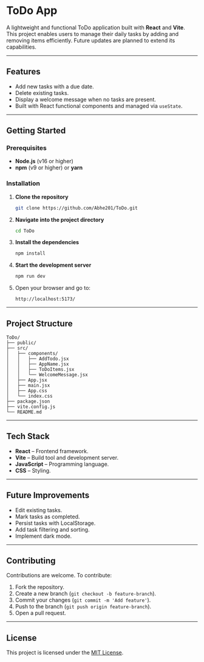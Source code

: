
# ToDo App

A lightweight and functional ToDo application built with **React** and **Vite**.  
This project enables users to manage their daily tasks by adding and removing items efficiently. Future updates are planned to extend its capabilities.

---

## Features

- Add new tasks with a due date.
- Delete existing tasks.
- Display a welcome message when no tasks are present.
- Built with React functional components and managed via `useState`.

---

## Getting Started

### Prerequisites

- **Node.js** (v16 or higher)
- **npm** (v9 or higher) or **yarn**

### Installation

1. **Clone the repository**
   ```bash
   git clone https://github.com/Abhe201/ToDo.git
   ```

2. **Navigate into the project directory**
   ```bash
   cd ToDo
   ```

3. **Install the dependencies**
   ```bash
   npm install
   ```

4. **Start the development server**
   ```bash
   npm run dev
   ```

5. Open your browser and go to:
   ```
   http://localhost:5173/
   ```

---

## Project Structure

```
ToDo/
├── public/
├── src/
│   ├── components/
│   │   ├── AddTodo.jsx
│   │   ├── AppName.jsx
│   │   ├── ToDoItems.jsx
│   │   └── WelcomeMessage.jsx
│   ├── App.jsx
│   ├── main.jsx
│   ├── App.css
│   └── index.css
├── package.json
├── vite.config.js
└── README.md
```

---

## Tech Stack

- **React** – Frontend framework.
- **Vite** – Build tool and development server.
- **JavaScript** – Programming language.
- **CSS** – Styling.

---

## Future Improvements

- Edit existing tasks.
- Mark tasks as completed.
- Persist tasks with LocalStorage.
- Add task filtering and sorting.
- Implement dark mode.

---

## Contributing

Contributions are welcome. To contribute:

1. Fork the repository.
2. Create a new branch (`git checkout -b feature-branch`).
3. Commit your changes (`git commit -m 'Add feature'`).
4. Push to the branch (`git push origin feature-branch`).
5. Open a pull request.

---

## License

This project is licensed under the [MIT License](https://opensource.org/licenses/MIT).
